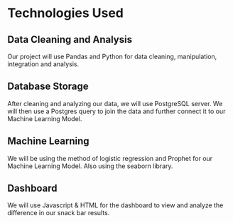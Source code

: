 # Technologies Used
## Data Cleaning and Analysis
Our project will use Pandas and Python for data cleaning, manipulation, integration and analysis. 

## Database Storage
After cleaning and analyzing our data, we will use PostgreSQL server. We will then use a Postgres query to join the data and further connect it to our Machine Learning Model.

## Machine Learning
We will be using the method of logistic regression and Prophet for our Machine Learning Model. Also using the seaborn library. 

## Dashboard
We will use Javascript & HTML for the dashboard to view and analyze the difference in our snack bar results.
